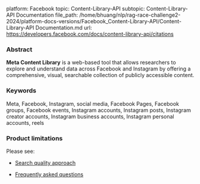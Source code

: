 platform: Facebook
topic: Content-Library-API
subtopic: Content-Library-API Documentation
file_path: /home/bhuang/nlp/rag-race-challenge2-2024/platform-docs-versions/Facebook_Content-Library-API/Content-Library-API Documentation.md
url: https://developers.facebook.com/docs/content-library-api/citations

### Abstract

**Meta Content Library** is a web-based tool that allows researchers to explore and understand data across Facebook and Instagram by offering a comprehensive, visual, searchable collection of publicly accessible content.

### Keywords

Meta, Facebook, Instagram, social media, Facebook Pages, Facebook groups, Facebook events, Instagram accounts, Instagram posts, Instagram creator accounts, Instagram business accounts, Instagram personal accounts, reels

### Product limitations

Please see:

* [Search quality approach](https://developers.facebook.com/docs/content-library-api/search-quality)
    
* [Frequently asked questions](https://developers.facebook.com/docs/content-library-api/disclosures)